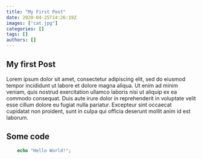 ```yaml
---
title: "My First Post"
date: 2020-04-25T14:26:19Z
images: ["cat.jpg"]
categories: []
tags: []
authors: []
---
```


## My first Post
Lorem ipsum dolor sit amet, consectetur adipiscing elit, sed do eiusmod tempor incididunt ut labore et dolore magna aliqua. Ut enim ad minim veniam, quis nostrud exercitation ullamco laboris nisi ut aliquip ex ea commodo consequat. Duis aute irure dolor in reprehenderit in voluptate velit esse cillum dolore eu fugiat nulla pariatur. Excepteur sint occaecat cupidatat non proident, sunt in culpa qui officia deserunt mollit anim id est laborum.

## Some code
```php
    echo "Hello World!";
```